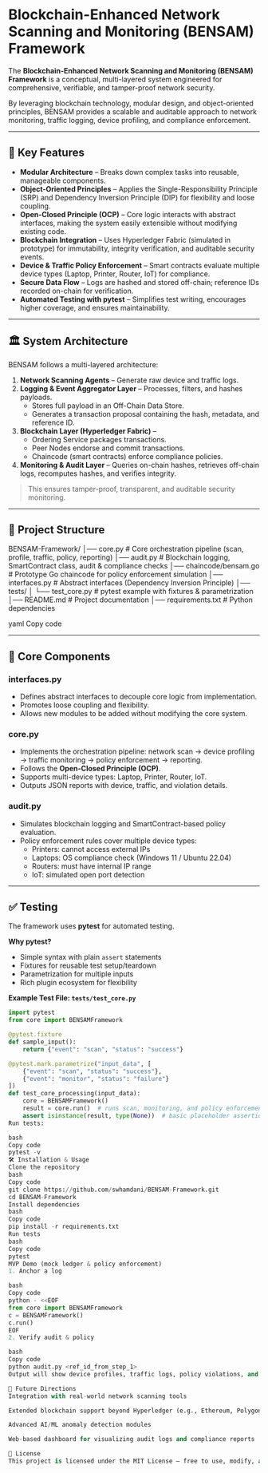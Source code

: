 # Blockchain-Enhanced Network Scanning and Monitoring (BENSAM) Framework

The **Blockchain-Enhanced Network Scanning and Monitoring (BENSAM) Framework** is a conceptual, multi-layered system engineered for comprehensive, verifiable, and tamper-proof network security.

By leveraging blockchain technology, modular design, and object-oriented principles, BENSAM provides a scalable and auditable approach to network monitoring, traffic logging, device profiling, and compliance enforcement.

---

## 🚀 Key Features

- **Modular Architecture** – Breaks down complex tasks into reusable, manageable components.  
- **Object-Oriented Principles** – Applies the Single-Responsibility Principle (SRP) and Dependency Inversion Principle (DIP) for flexibility and loose coupling.  
- **Open-Closed Principle (OCP)** – Core logic interacts with abstract interfaces, making the system easily extensible without modifying existing code.  
- **Blockchain Integration** – Uses Hyperledger Fabric (simulated in prototype) for immutability, integrity verification, and auditable security events.  
- **Device & Traffic Policy Enforcement** – Smart contracts evaluate multiple device types (Laptop, Printer, Router, IoT) for compliance.  
- **Secure Data Flow** – Logs are hashed and stored off-chain; reference IDs recorded on-chain for verification.  
- **Automated Testing with pytest** – Simplifies test writing, encourages higher coverage, and ensures maintainability.  

---

## 🏛️ System Architecture

BENSAM follows a multi-layered architecture:

1. **Network Scanning Agents** – Generate raw device and traffic logs.  
2. **Logging & Event Aggregator Layer** – Processes, filters, and hashes payloads.  
   - Stores full payload in an Off-Chain Data Store.  
   - Generates a transaction proposal containing the hash, metadata, and reference ID.  
3. **Blockchain Layer (Hyperledger Fabric)** –  
   - Ordering Service packages transactions.  
   - Peer Nodes endorse and commit transactions.  
   - Chaincode (smart contracts) enforce compliance policies.  
4. **Monitoring & Audit Layer** – Queries on-chain hashes, retrieves off-chain logs, recomputes hashes, and verifies integrity.  

> This ensures tamper-proof, transparent, and auditable security monitoring.

---

## 📂 Project Structure

BENSAM-Framework/
│── core.py # Core orchestration pipeline (scan, profile, traffic, policy, reporting)
│── audit.py # Blockchain logging, SmartContract class, audit & compliance checks
│── chaincode/bensam.go # Prototype Go chaincode for policy enforcement simulation
│── interfaces.py # Abstract interfaces (Dependency Inversion Principle)
│── tests/
│ └── test_core.py # pytest example with fixtures & parametrization
│── README.md # Project documentation
│── requirements.txt # Python dependencies

yaml
Copy code

---

## 🧩 Core Components

### **interfaces.py**
- Defines abstract interfaces to decouple core logic from implementation.  
- Promotes loose coupling and flexibility.  
- Allows new modules to be added without modifying the core system.

### **core.py**
- Implements the orchestration pipeline: network scan → device profiling → traffic monitoring → policy enforcement → reporting.  
- Follows the **Open-Closed Principle (OCP)**.  
- Supports multi-device types: Laptop, Printer, Router, IoT.  
- Outputs JSON reports with device, traffic, and violation details.

### **audit.py**
- Simulates blockchain logging and SmartContract-based policy evaluation.  
- Policy enforcement rules cover multiple device types:
  - Printers: cannot access external IPs  
  - Laptops: OS compliance check (Windows 11 / Ubuntu 22.04)  
  - Routers: must have internal IP range  
  - IoT: simulated open port detection  

---

## ✅ Testing

The framework uses **pytest** for automated testing.

**Why pytest?**  
- Simple syntax with plain `assert` statements  
- Fixtures for reusable test setup/teardown  
- Parametrization for multiple inputs  
- Rich plugin ecosystem for flexibility

**Example Test File: `tests/test_core.py`**

```python
import pytest
from core import BENSAMFramework

@pytest.fixture
def sample_input():
    return {"event": "scan", "status": "success"}

@pytest.mark.parametrize("input_data", [
    {"event": "scan", "status": "success"},
    {"event": "monitor", "status": "failure"}
])
def test_core_processing(input_data):
    core = BENSAMFramework()
    result = core.run()  # runs scan, monitoring, and policy enforcement
    assert isinstance(result, type(None))  # basic placeholder assertion
Run tests:

bash
Copy code
pytest -v
🛠️ Installation & Usage
Clone the repository
bash
Copy code
git clone https://github.com/swhamdani/BENSAM-Framework.git
cd BENSAM-Framework
Install dependencies
bash
Copy code
pip install -r requirements.txt
Run tests
bash
Copy code
pytest
MVP Demo (mock ledger & policy enforcement)
1. Anchor a log

bash
Copy code
python - <<EOF
from core import BENSAMFramework
c = BENSAMFramework()
c.run()
EOF
2. Verify audit & policy

bash
Copy code
python audit.py <ref_id_from_step_1>
Output will show device profiles, traffic logs, policy violations, and a JSON report.

📖 Future Directions
Integration with real-world network scanning tools

Extended blockchain support beyond Hyperledger (e.g., Ethereum, Polygon)

Advanced AI/ML anomaly detection modules

Web-based dashboard for visualizing audit logs and compliance reports

📜 License
This project is licensed under the MIT License – free to use, modify, and distribute with attribution.
